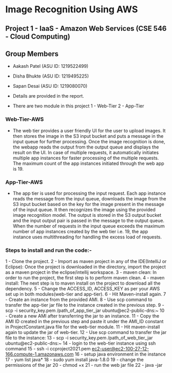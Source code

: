 # Image Recognition Using AWS
## Project 1 - IaaS - Amazon Web Services (CSE 546 - Cloud Computing)

## Group Members
* Aakash Patel (ASU ID: 1219522499)
* Disha Bhukte (ASU ID: 1219495225)
* Sapan Desai  (ASU ID: 1219080070)

* Details are provided in the report.

* There are two module in this project
  1 - Web-Tier
  2 - App-Tier
  
### Web-Tier-AWS
* The web tier provides a user friendly UI for the user to upload images. It then stores the image in the S3 input bucket and puts a message in the input queue for further processing. Once the image recognition is done, the webapp reads the output from the output queue and displays the result on the UI. In case of multiple requests, it automatically initiates multiple app instances for faster processing of the multiple requests. The maximum count of the app instances initiated through the web app is 19.

### App-Tier-AWS
* The app tier is used for processing the input request. Each app instance reads the message from the input queue, downloads the image from the S3 input bucket based on the key for the image present in the message of the input queue. It then recognizes the image using the provided image recognition model. The output is stored in the S3 output bucket and the input output pair is passed in the message to the output queue. When the number of requests in the input queue exceeds the maximum number of app instances created by the web tier i.e. 19, the app instance uses multithreading for handling the excess load of requests.

### Steps to install and run the code:-
1 - Clone the project.
2 - Import as maven project in any of the IDE(IntelliJ or Eclipse): Once the project is downloaded in the directory, import the project as a maven project in the eclipse/intellij workspace.
3 - maven clean: In order to run the project, the first step is to perform maven clean.
4 - maven install: The next step is to maven install on the project to download all the dependency. 
5 - Change the ACCESS_ID, ACCESS_KEY as per your AWS set up in both modules(web-tier and app-tier).
6 - Hit Maven-install again.
7 - Create an instance from the provided AMI.
8 - Use scp command to transfer the app-tier jar file to the instance created in the previous step.
9 - scp -i security_key.pem /path_of_app_tier_jar ubuntu@ec2-public-dns:~ 
10 - Create a new AMI after transferring the jar to an instance.
11 - Copy the AMI ID created in the previous step and paste it under the AMI_ID constant in ProjectConstant.java file for the web-tier module.
11 - Hit maven-install again to update the jar of web-tier.
12 - Use scp command to transfer the jar file to the instance:
13 - scp -i security_key.pem /path_of_web_tier_jar ubuntu@ec2-public-dns:~ 
14 - login to the web-tier instance using ssh command
15 - ssh -i ccproject2021.pem ec2-user@ec2-100-27-12-166.compute-1.amazonaws.com 
16 - setup java environment  in the instance 
17 - yum list java* 
18 - sudo yum install java-1.8.0 
19 - change the permissions of the jar
20 - chmod +x <jarname>
21 - run the web jar file
22 - java -jar <path to jar file>
